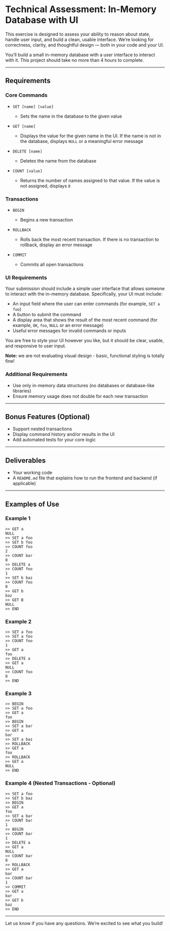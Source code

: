 # Technical Assessment: In-Memory Database with UI

This exercise is designed to assess your ability to reason about state, handle user input, and build a clean, usable interface. We’re looking for correctness, clarity, and thoughtful design — both in your code and your UI.

You’ll build a small in-memory database with a user interface to interact with it. This project should take no more than 4 hours to complete.

---

## Requirements

### Core Commands

- `SET [name] [value]`
  - Sets the name in the database to the given value

- `GET [name]`
  - Displays the value for the given name in the UI. If the name is not in the database, displays `NULL` or a meaningful error message

- `DELETE [name]`
  - Deletes the name from the database

- `COUNT [value]`
  - Returns the number of names assigned to that value. If the value is not assigned, displays `0`

### Transactions

- `BEGIN`
  - Begins a new transaction

- `ROLLBACK`
  - Rolls back the most recent transaction. If there is no transaction to rollback, display an error message

- `COMMIT`
  - Commits all open transactions

### UI Requirements

Your submission should include a simple user interface that allows someone to interact with the in-memory database. Specifically, your UI must include:

- An input field where the user can enter commands (for example, `SET a foo`)
- A button to submit the command
- A display area that shows the result of the most recent command (for example, `OK`, `foo`, `NULL` or an error message)
- Useful error messages for invalid commands or inputs

You are free to style your UI however you like, but it should be clear, usable, and responsive to user input.

**Note:** we are not evaluating visual design - basic, functional styling is totally fine!

### Additional Requirements

- Use only in-memory data structures (no databases or database-like libraries)
- Ensure memory usage does not double for each new transaction

---

## Bonus Features (Optional)

- Support nested transactions
- Display command history and/or results in the UI
- Add automated tests for your core logic

---

## Deliverables

- Your working code
- A `README.md` file that explains how to run the frontend and backend (if applicable)

---

## Examples of Use

### Example 1
```
>> GET a
NULL
>> SET a foo
>> SET b foo
>> COUNT foo
2
>> COUNT bar
0
>> DELETE a
>> COUNT foo
1
>> SET b baz
>> COUNT foo
0
>> GET b
baz
>> GET B
NULL
>> END
```

### Example 2
```
>> SET a foo
>> SET a foo
>> COUNT foo
1
>> GET a
foo
>> DELETE a
>> GET a
NULL
>> COUNT foo
0
>> END
```

### Example 3
```
>> BEGIN 
>> SET a foo
>> GET a
foo
>> BEGIN 
>> SET a bar
>> GET a
bar
>> SET a baz
>> ROLLBACK 
>> GET a
foo
>> ROLLBACK 
>> GET a
NULL
>> END
```

### Example 4 (Nested Transactions - Optional)
```
>> SET a foo
>> SET b baz
>> BEGIN 
>> GET a
foo
>> SET a bar
>> COUNT bar
1
>> BEGIN 
>> COUNT bar
1
>> DELETE a
>> GET a
NULL
>> COUNT bar
0
>> ROLLBACK 
>> GET a
bar
>> COUNT bar
1
>> COMMIT 
>> GET a
bar
>> GET b
baz
>> END
```

---

Let us know if you have any questions. We’re excited to see what you build!
